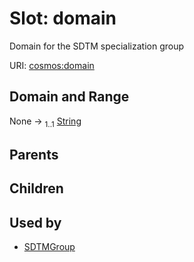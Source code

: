 
# Slot: domain


Domain for the SDTM specialization group

URI: [cosmos:domain](https://www.cdisc.org/cosmos/1-0domain)


## Domain and Range

None &#8594;  <sub>1..1</sub> [String](types/String.md)

## Parents


## Children


## Used by

 * [SDTMGroup](SDTMGroup.md)

